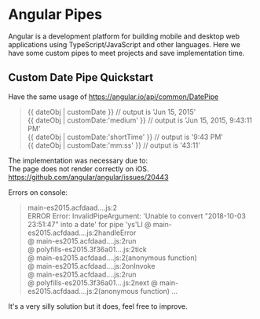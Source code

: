 # Angular Pipes

Angular is a development platform for building mobile and desktop web applications using TypeScript/JavaScript and other languages.
Here we have some custom pipes to meet projects and save implementation time.

## Custom Date Pipe Quickstart
Have the same usage of https://angular.io/api/common/DatePipe

> {{ dateObj | customDate }}               // output is 'Jun 15, 2015' <br />
> {{ dateObj | customDate:'medium' }}      // output is 'Jun 15, 2015, 9:43:11 PM' <br />
> {{ dateObj | customDate:'shortTime' }}   // output is '9:43 PM' <br />
> {{ dateObj | customDate:'mm:ss' }}       // output is '43:11' <br />

The implementation was necessary due to: <br />
The page does not render correctly on iOS. <br />
https://github.com/angular/angular/issues/20443


Errors on console: <br />
> main-es2015.acfdaad….js:2 <br />
> ERROR Error: InvalidPipeArgument: 'Unable to convert "2018-10-03 23:51:47" into a date' for pipe 'ys'Ll @ main-es2015.acfdaad….js:2handleError <br /> 
> @ main-es2015.acfdaad….js:2run <br /> 
> @ polyfills-es2015.3f36a01….js:2tick <br />
> @ main-es2015.acfdaad….js:2(anonymous function) <br />
> @ main-es2015.acfdaad….js:2onInvoke <br />
> @ main-es2015.acfdaad….js:2run <br />
> @ polyfills-es2015.3f36a01….js:2next @ main-es2015.acfdaad….js:2(anonymous function) 
> ...

It's a very silly solution but it does, feel free to improve.
